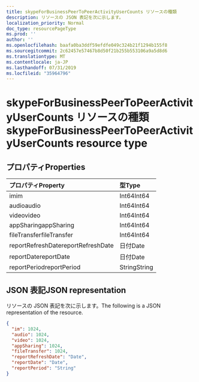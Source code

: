 ```yaml
---
title: skypeForBusinessPeerToPeerActivityUserCounts リソースの種類
description: リソースの JSON 表記を次に示します。
localization_priority: Normal
doc_type: resourcePageType
ms.prod: ''
author: ''
ms.openlocfilehash: baafa0ba3ddf59efdfe049c324b21f1294b155f8
ms.sourcegitcommit: 2c62457e57467b8d50f21b255b553106a9a5d8d6
ms.translationtype: MT
ms.contentlocale: ja-JP
ms.lasthandoff: 07/31/2019
ms.locfileid: "35964796"
---
```

# <a name="skypeforbusinesspeertopeeractivityusercounts-resource-type"></a><span data-ttu-id="a20a1-103">skypeForBusinessPeerToPeerActivityUserCounts リソースの種類</span><span class="sxs-lookup"><span data-stu-id="a20a1-103">skypeForBusinessPeerToPeerActivityUserCounts resource type</span></span>

## <a name="properties"></a><span data-ttu-id="a20a1-104">プロパティ</span><span class="sxs-lookup"><span data-stu-id="a20a1-104">Properties</span></span>

| <span data-ttu-id="a20a1-105">プロパティ</span><span class="sxs-lookup"><span data-stu-id="a20a1-105">Property</span></span>          | <span data-ttu-id="a20a1-106">型</span><span class="sxs-lookup"><span data-stu-id="a20a1-106">Type</span></span>   |
| :---------------- | :----- |
| <span data-ttu-id="a20a1-107">im</span><span class="sxs-lookup"><span data-stu-id="a20a1-107">im</span></span>                | <span data-ttu-id="a20a1-108">Int64</span><span class="sxs-lookup"><span data-stu-id="a20a1-108">Int64</span></span>  |
| <span data-ttu-id="a20a1-109">audio</span><span class="sxs-lookup"><span data-stu-id="a20a1-109">audio</span></span>             | <span data-ttu-id="a20a1-110">Int64</span><span class="sxs-lookup"><span data-stu-id="a20a1-110">Int64</span></span>  |
| <span data-ttu-id="a20a1-111">video</span><span class="sxs-lookup"><span data-stu-id="a20a1-111">video</span></span>             | <span data-ttu-id="a20a1-112">Int64</span><span class="sxs-lookup"><span data-stu-id="a20a1-112">Int64</span></span>  |
| <span data-ttu-id="a20a1-113">appSharing</span><span class="sxs-lookup"><span data-stu-id="a20a1-113">appSharing</span></span>        | <span data-ttu-id="a20a1-114">Int64</span><span class="sxs-lookup"><span data-stu-id="a20a1-114">Int64</span></span>  |
| <span data-ttu-id="a20a1-115">fileTransfer</span><span class="sxs-lookup"><span data-stu-id="a20a1-115">fileTransfer</span></span>      | <span data-ttu-id="a20a1-116">Int64</span><span class="sxs-lookup"><span data-stu-id="a20a1-116">Int64</span></span>  |
| <span data-ttu-id="a20a1-117">reportRefreshDate</span><span class="sxs-lookup"><span data-stu-id="a20a1-117">reportRefreshDate</span></span> | <span data-ttu-id="a20a1-118">日付</span><span class="sxs-lookup"><span data-stu-id="a20a1-118">Date</span></span>   |
| <span data-ttu-id="a20a1-119">reportDate</span><span class="sxs-lookup"><span data-stu-id="a20a1-119">reportDate</span></span>        | <span data-ttu-id="a20a1-120">日付</span><span class="sxs-lookup"><span data-stu-id="a20a1-120">Date</span></span>   |
| <span data-ttu-id="a20a1-121">reportPeriod</span><span class="sxs-lookup"><span data-stu-id="a20a1-121">reportPeriod</span></span>      | <span data-ttu-id="a20a1-122">String</span><span class="sxs-lookup"><span data-stu-id="a20a1-122">String</span></span> |

## <a name="json-representation"></a><span data-ttu-id="a20a1-123">JSON 表記</span><span class="sxs-lookup"><span data-stu-id="a20a1-123">JSON representation</span></span>

<span data-ttu-id="a20a1-124">リソースの JSON 表記を次に示します。</span><span class="sxs-lookup"><span data-stu-id="a20a1-124">The following is a JSON representation of the resource.</span></span>

<!-- {
  "blockType": "resource",
  "@odata.type": "microsoft.graph.skypeForBusinessPeerToPeerActivityUserCounts"
} -->

```json
{
  "im": 1024, 
  "audio": 1024, 
  "video": 1024, 
  "appSharing": 1024, 
  "fileTransfer": 1024, 
  "reportRefreshDate": "Date", 
  "reportDate": "Date", 
  "reportPeriod": "String"
}
```
